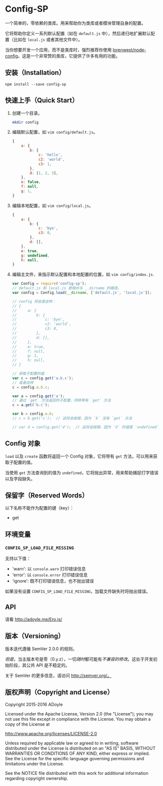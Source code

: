 # Config-SP

一个简单的，零依赖的类库。用来帮助你为类库或者模块管理自身的配置。

它将帮助你定义一系列默认配置（如在 `default.js` 中），然后递归地扩展默认配置（比如在 `local.js` 或者其他文件中）。

当你想要开发一个应用，而不是类库时，强烈推荐你使用 [lorenwest/node-config](https://github.com/lorenwest/node-config)。这是一个非常赞的类库，它提供了许多有用的功能。

## 安装（Installation）

`npm install --save config-sp`

## 快速上手（Quick Start）

1. 创建一个目录。

    ```bash
    mkdir config
    ```

2. 编辑默认配置，如 `vim config/default.js`。

    ```js
    {
        a: {
            b: {
                c: 'hello',
                c2: 'world',
                c3: 1,
            },
            d: [1, 2, 3],
        },
        e: false,
        f: null,
        g: 1,
    }
    ```

3. 编辑本地配置，如 `vim config/local.js`。

    ```js
    {
        a: {
            b: {
                c: 'bye',
                c3: 0,
            },
            d: [],
        },
        e: true,
        g: undefined,
        h: null,
    }
    ```

4. 编辑主文件，来指示默认配置和本地配置的位置，如 `vim config/index.js`.

    ```js
    var Config = require('config-sp');
    // default.js 和 local.js 是相对与 __dirname 的路径。
    var config = Config.load(__dirname, ['default.js', 'local.js']);

    // config 将会是这样：
    // {
    //     a: {
    //         b: {
    //             c: 'bye',
    //             c2: 'world',
    //             c3: 0,
    //         },
    //         d: [],
    //     },
    //     e: true,
    //     f: null,
    //     g: 1,
    //     h: null,
    // }

    // 获取子配置的值
    var c = config.get('a.b.c');
    // 或者这样
    c = config.a.b.c;

    var a = config.get('a');
    // 通过 `get` 方法返回的子配置，同样带有 `get` 方法
    c = a.get('b.c');

    var b = config.a.b;
    // c = b.get('c');  // 这将会抛错，因为 `b` 没有 `get` 方法

    // var d = config.get('d');  // 这将会抛错，因为 `d` 的值是 `undefined`
    ```

## Config 对象

`load` 以及 `create` 函数将返回一个 Config 对象，它将带有 `get` 方法，可以用来获取子配置的值。

当使用 `get` 方法查询到的值为 `undefined`，它将抛出异常，用来帮助捕捉打字错误以及字段缺失。

## 保留字（Reserved Words）

以下名称不能作为配置的键（key）：

- get

## 环境变量

### `CONFIG_SP_LOAD_FILE_MISSING`

支持以下值：

- 'warn': 以 `console.warn` 打印错误信息
- 'error': 以 `console.error` 打印错误信息
- 'ignore': 既不打印错误信息，也不抛出错误

如果没有设置 `CONFIG_SP_LOAD_FILE_MISSING`，加载文件缺失时将抛出错误。

## API

请看 http://adoyle.me/Ero.js/

## 版本（Versioning）

版本迭代遵循 SemVer 2.0.0 的规则。

*但是*，当主版本号是零（0.y.z），一切*随时*都可能有*不兼容的修改*。这处于开发初始阶段，其公共 API 是不稳定的。

关于 SemVer 的更多信息，请访问 http://semver.org/。

## 版权声明（Copyright and License）

Copyright 2015-2016 ADoyle

Licensed under the Apache License, Version 2.0 (the "License"); you may not use this file except in compliance with the License.
You may obtain a copy of the License at

   http://www.apache.org/licenses/LICENSE-2.0

Unless required by applicable law or agreed to in writing, software distributed under the License is distributed on an "AS IS" BASIS, WITHOUT WARRANTIES OR CONDITIONS OF ANY KIND, either express or implied.
See the License for the specific language governing permissions and limitations under the License.

See the NOTICE file distributed with this work for additional information regarding copyright ownership.
